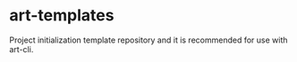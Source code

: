 # art-templates
Project initialization template repository  and it is recommended for use with art-cli.
